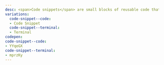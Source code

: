 ```yaml
---
desc: <span>Code snippets</span> are small blocks of reusable code that can be inserted in a code file.
variations:
  code-snippet--code:
  - Code Snippet
  code-snippet--terminal:
  - Terminal
codepen:
code-snippet--code:
- YYqeGX
code-snippet--terminal:
- mprzKy
---
```

